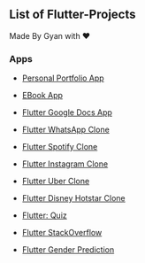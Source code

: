 ## List of Flutter-Projects 
Made By Gyan with ❤️

### Apps

- [Personal Portfolio App]()

- [EBook App]()

- [Flutter Google Docs App]()

- [Flutter WhatsApp Clone]() 

- [Flutter Spotify Clone]()

- [Flutter Instagram Clone]() 

- [Flutter Uber Clone]()

- [Flutter Disney Hotstar Clone]()

- [Flutter: Quiz]() 

- [Flutter StackOverflow]() 

- [Flutter Gender Prediction]()




